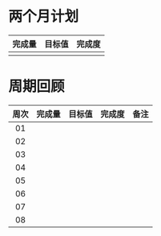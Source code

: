 # 两个月计划

| 完成量 | 目标值 | 完成度 |
| :----: | :----: | :----: |
|        |        |        |

# 周期回顾

| 周次 | 完成量 | 目标值 | 完成度 | 备注 |
| :--: | :----: | :----: | :----: | :--: |
|  01  |        |        |        |      |
|  02  |        |        |        |      |
|  03  |        |        |        |      |
|  04  |        |        |        |      |
|  05  |        |        |        |      |
|  06  |        |        |        |      |
|  07  |        |        |        |      |
|  08  |        |        |        |      |



